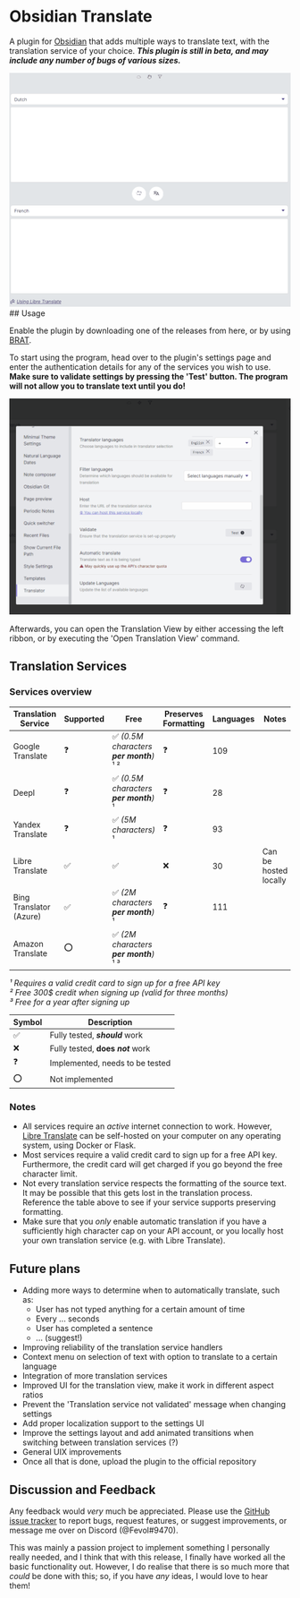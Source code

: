 # Obsidian Translate

A plugin for [Obsidian](https://obsidian.md/) that adds multiple ways to translate text, with the translation service
of your choice. ***This plugin is still in beta, and may include any number of bugs of various sizes.***

<img src="https://raw.githubusercontent.com/Fevol/obsidian-translate/master/images/text_translation.gif" width="800">
## Usage

Enable the plugin by downloading one of the releases from here, or by
using [BRAT](https://github.com/TfTHacker/obsidian42-brat).

To start using the program, head over to the plugin's settings page and enter the authentication details for any of the
services you wish to use. **Make sure to validate settings by pressing the 'Test' button. The program will not 
allow you to translate text until you do!**

<img src="https://raw.githubusercontent.com/Fevol/obsidian-translate/master/images/text_settings_validate.gif" width="800">

Afterwards, you can open the Translation View by either accessing the left ribbon, or by executing the 
'Open Translation View' command.


## Translation Services

### Services overview

| Translation Service     | Supported | Free                                    | Preserves Formatting | Languages | Notes                 |
|-------------------------|-----------|-----------------------------------------|----------------------|-----------|-----------------------|
| Google Translate        | ❓         | ✅ *(0.5M characters **per month**)* ¹ ² | ❓                    | 109       |                       |
| Deepl                   | ❓         | ✅  *(0.5M characters **per month**)* ¹  | ❓                    | 28        |                       |
| Yandex Translate        | ❓         | ✅ *(5M characters)* ¹                   | ❓                    | 93        |                       |
| Libre Translate         | ✅         | ✅                                       | ❌                    | 30        | Can be hosted locally |
| Bing Translator (Azure) | ✅         | ✅  *(2M characters **per month**)* ¹    | ❓                    | 111       |                       |
| Amazon Translate        | ⭕         | ✅  *(2M characters **per month**)* ¹ ³  |                      |           |                       |

_¹ Requires a valid credit card to sign up for a free API key_<br>
_² Free 300$ credit when signing up (valid for three months)_<br>
_³ Free for a year after signing up_

| Symbol | Description                       |
|--------|-----------------------------------|
| ✅      | Fully tested, **_should_** work   |
| ❌      | Fully tested, **does _not_** work |
| ❓      | Implemented, needs to be tested   |
| ⭕      | Not implemented                   |

### Notes

- All services require an _active_ internet connection to work. However, [Libre Translate](https://libretranslate.com) can be self-hosted
on your computer on any operating system, using Docker or Flask.
- Most services require a valid credit card to sign up for a free API key. Furthermore, the credit card will get charged if you go beyond the free character limit.
- Not every translation service respects the formatting of the source text. It may be possible that this gets lost in
  the translation process. Reference the table above to see if your service supports preserving formatting.
- Make sure that you _only_ enable automatic translation if you have a sufficiently high character cap on your API
  account, or you locally host your own translation service (e.g. with Libre Translate).

## Future plans

- Adding more ways to determine when to automatically translate, such as:
    - User has not typed anything for a certain amount of time
    - Every ... seconds
    - User has completed a sentence
    - ... (suggest!)
- Improving reliability of the translation service handlers
- Context menu on selection of text with option to translate to a certain language
- Integration of more translation services
- Improved UI for the translation view, make it work in different aspect ratios
- Prevent the 'Translation service not validated' message when changing settings
- Add proper localization support to the settings UI
- Improve the settings layout and add animated transitions when switching between translation services (?)
- General UIX improvements
- Once all that is done, upload the plugin to the official repository

## Discussion and Feedback

Any feedback would *very* much be appreciated. Please use the [GitHub issue tracker]() to report bugs, request features,
or suggest improvements, or message me over on Discord (@Fevol#9470).

This was mainly a passion project to implement something I personally really needed, and I think that with this release,
I finally have worked all the basic functionality out. However, I do realise that there is so much more that *could* be
done with this; so, if you have _any_ ideas, I would love to hear them!

